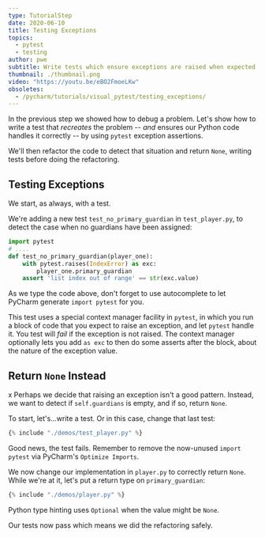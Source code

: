 ```yaml
---
type: TutorialStep
date: 2020-06-10
title: Testing Exceptions
topics:
  - pytest
  - testing
author: pwe
subtitle: Write tests which ensure exceptions are raised when expected.
thumbnail: ./thumbnail.png
video: "https://youtu.be/eBO2FmoeLKw"
obsoletes:
  - /pycharm/tutorials/visual_pytest/testing_exceptions/
---
```


In the previous step we showed how to debug a problem.
Let's show how to write a test that _recreates_ the problem -- _and_ ensures our Python code handles it correctly -- by using `pytest` exception assertions.

We'll then refactor the code to detect that situation and return `None`, writing tests before doing the refactoring.

## Testing Exceptions

We start, as always, with a test.

We're adding a new test `test_no_primary_guardian` in `test_player.py`, to detect the case when no guardians have been assigned:

```python {
import pytest
# ....
def test_no_primary_guardian(player_one):
    with pytest.raises(IndexError) as exc:
        player_one.primary_guardian
    assert 'list index out of range' == str(exc.value)
```

As we type the code above, don't forget to use autocomplete to let PyCharm generate `import pytest` for you.

This test uses a special context manager facility in `pytest`, in which you run a block of code that you expect to raise an exception, and let `pytest` handle it.
You test will _fail_ if the exception is not raised.
The context manager optionally lets you add `as exc` to then do some asserts after the block, about the nature of the exception value.

## Return `None` Instead

x
Perhaps we decide that raising an exception isn't a good pattern.
Instead, we want to detect if `self.guardians` is empty, and if so, return `None`.

To start, let's...write a test.
Or in this case, change that last test:

```python
{% include "./demos/test_player.py" %}
```

Good news, the test fails.
Remember to remove the now-unused `import pytest` via PyCharm's `Optimize Imports`.

We now change our implementation in `player.py` to correctly return `None`.
While we're at it, let's put a return type on `primary_guardian`:

```python
{% include "./demos/player.py" %}
```

Python type hinting uses `Optional` when the value might be `None`.

Our tests now pass which means we did the refactoring safely.
